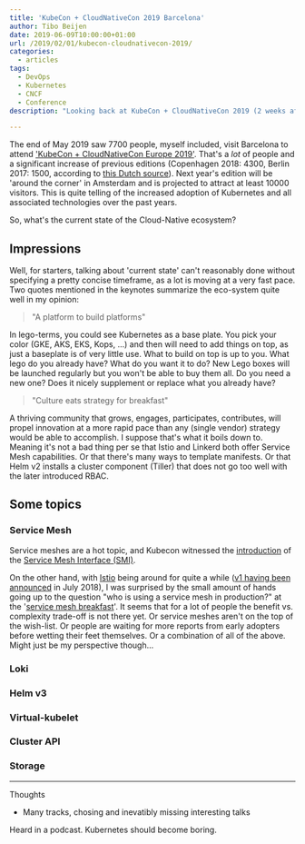 ```yaml
---
title: 'KubeCon + CloudNativeCon 2019 Barcelona'
author: Tibo Beijen
date: 2019-06-09T10:00:00+01:00
url: /2019/02/01/kubecon-cloudnativecon-2019/
categories:
  - articles
tags:
  - DevOps
  - Kubernetes
  - CNCF
  - Conference
description: "Looking back at KubeCon + CloudNativeCon 2019 (2 weeks after the fact)."

---
```

The end of May 2019 saw 7700 people, myself included, visit Barcelona to attend ['KubeCon + CloudNativeCon Europe 2019'](https://kccnceu19.sched.com/). That's a *lot* of people and a significant increase of previous editions (Copenhagen 2018: 4300, Berlin 2017: 1500, according to [this Dutch source](https://www.computable.nl/artikel/nieuws/cloud-computing/6668953/250449/kubecon-conferentie-komt-in-2020-naar-amsterdam.html)). Next year's edition will be 'around the corner' in Amsterdam and is projected to attract at least 10000 visitors. This is quite telling of the increased adoption of Kubernetes and all associated technologies over the past years.

So, what's the current state of the Cloud-Native ecosystem?

## Impressions

Well, for starters, talking about 'current state' can't reasonably done without specifying a pretty concise timeframe, as a lot is moving at a very fast pace. Two quotes mentioned in the keynotes summarize the eco-system quite well in my opinion:

> "A platform to build platforms"

In lego-terms, you could see Kubernetes as a base plate. You pick your color (GKE, AKS, EKS, Kops, ...) and then will need to add things on top, as just a baseplate is of very little use. What to build on top is up to you. What lego do you already have? What do you want it to do? New Lego boxes will be launched regularly but you won't be able to buy them all. Do you need a new one? Does it nicely supplement or replace what you already have?

> "Culture eats strategy for breakfast"

A thriving community that grows, engages, participates, contributes, will propel innovation at a more rapid pace than any (single vendor) strategy would be able to accomplish. I suppose that's what it boils down to. Meaning it's not a bad thing per se that Istio and Linkerd both offer Service Mesh capabilities. Or that there's many ways to template manifests. Or that Helm v2 installs a cluster component (Tiller) that does not go too well with the later introduced RBAC.

## Some topics

### Service Mesh

Service meshes are a hot topic, and Kubecon witnessed the [introduction](https://cloudblogs.microsoft.com/opensource/2019/05/21/service-mesh-interface-smi-release/) of the [Service Mesh Interface (SMI)](https://smi-spec.io/). 

On the other hand, with [Istio](https://istio.io) being around for quite a while ([v1 having been announced](https://istio.io/blog/2018/announcing-1.0/) in July 2018), I was surprised by the small amount of hands going up to the question "who is using a service mesh in production?" at the '[service mesh breakfast](https://kccnceu19.sched.com/event/NxQW/the-new-stack-pancake-breakfast-sponsored-by-vmware)'. It seems that for a lot of people the benefit vs. complexity trade-off is not there yet. Or service meshes aren't on the top of the wish-list. Or people are waiting for more reports from early adopters before wetting their feet themselves. Or a combination of all of the above. Might just be my perspective though...

### Loki

### Helm v3

### Virtual-kubelet

### Cluster API

### Storage



----




Thoughts

* Many tracks, chosing and inevatibly missing interesting talks

Heard in a podcast. Kubernetes should become boring.


